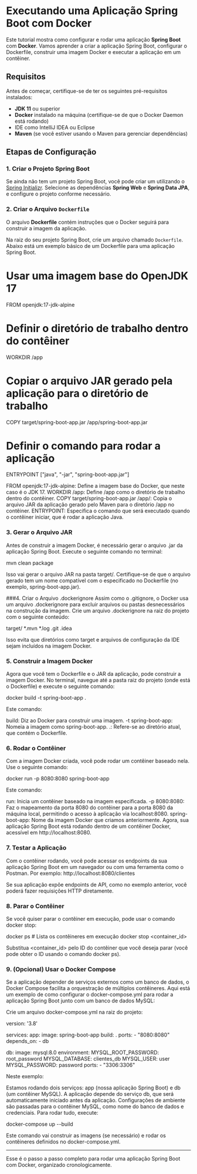 # Executando uma Aplicação Spring Boot com Docker

Este tutorial mostra como configurar e rodar uma aplicação **Spring Boot** com **Docker**. Vamos aprender a criar a aplicação Spring Boot, configurar o Dockerfile, construir uma imagem Docker e executar a aplicação em um contêiner.

## Requisitos

Antes de começar, certifique-se de ter os seguintes pré-requisitos instalados:

- **JDK 11** ou superior
- **Docker** instalado na máquina (certifique-se de que o Docker Daemon está rodando)
- IDE como IntelliJ IDEA ou Eclipse
- **Maven** (se você estiver usando o Maven para gerenciar dependências)

## Etapas de Configuração

### 1. Criar o Projeto Spring Boot

Se ainda não tem um projeto Spring Boot, você pode criar um utilizando o [Spring Initializr](https://start.spring.io/). Selecione as dependências **Spring Web** e **Spring Data JPA**, e configure o projeto conforme necessário.

### 2. Criar o Arquivo `Dockerfile`

O arquivo **Dockerfile** contém instruções que o Docker seguirá para construir a imagem da aplicação.

Na raiz do seu projeto Spring Boot, crie um arquivo chamado `Dockerfile`. Abaixo está um exemplo básico de um Dockerfile para uma aplicação Spring Boot.


# Usar uma imagem base do OpenJDK 17
FROM openjdk:17-jdk-alpine

# Definir o diretório de trabalho dentro do contêiner
WORKDIR /app

# Copiar o arquivo JAR gerado pela aplicação para o diretório de trabalho
COPY target/spring-boot-app.jar /app/spring-boot-app.jar

# Definir o comando para rodar a aplicação
ENTRYPOINT ["java", "-jar", "spring-boot-app.jar"]

FROM openjdk:17-jdk-alpine: Define a imagem base do Docker, que neste caso é o JDK 17.
WORKDIR /app: Define /app como o diretório de trabalho dentro do contêiner.
COPY target/spring-boot-app.jar /app/: Copia o arquivo JAR da aplicação gerado pelo Maven para o diretório /app no contêiner.
ENTRYPOINT: Especifica o comando que será executado quando o contêiner iniciar, que é rodar a aplicação Java.
### 3. Gerar o Arquivo JAR
Antes de construir a imagem Docker, é necessário gerar o arquivo .jar da aplicação Spring Boot. Execute o seguinte comando no terminal:

mvn clean package


Isso vai gerar o arquivo JAR na pasta target/. Certifique-se de que o arquivo gerado tem um nome compatível com o especificado no Dockerfile (no exemplo, spring-boot-app.jar).

###4. Criar o Arquivo .dockerignore
Assim como o .gitignore, o Docker usa um arquivo .dockerignore para excluir arquivos ou pastas desnecessários na construção da imagem. Crie um arquivo .dockerignore na raiz do projeto com o seguinte conteúdo:

target/
*.mvn
*.log
.git
.idea


Isso evita que diretórios como target e arquivos de configuração da IDE sejam incluídos na imagem Docker.

### 5. Construir a Imagem Docker
Agora que você tem o Dockerfile e o JAR da aplicação, pode construir a imagem Docker. No terminal, navegue até a pasta raiz do projeto (onde está o Dockerfile) e execute o seguinte comando:

docker build -t spring-boot-app .


Este comando:

build: Diz ao Docker para construir uma imagem.
-t spring-boot-app: Nomeia a imagem como spring-boot-app.
.: Refere-se ao diretório atual, que contém o Dockerfile.

### 6. Rodar o Contêiner
Com a imagem Docker criada, você pode rodar um contêiner baseado nela. Use o seguinte comando:

docker run -p 8080:8080 spring-boot-app


Este comando:

run: Inicia um contêiner baseado na imagem especificada.
-p 8080:8080: Faz o mapeamento da porta 8080 do contêiner para a porta 8080 da máquina local, permitindo o acesso à aplicação via localhost:8080.
spring-boot-app: Nome da imagem Docker que criamos anteriormente.
Agora, sua aplicação Spring Boot está rodando dentro de um contêiner Docker, acessível em http://localhost:8080.

### 7. Testar a Aplicação
Com o contêiner rodando, você pode acessar os endpoints da sua aplicação Spring Boot em um navegador ou com uma ferramenta como o Postman. Por exemplo:
http://localhost:8080/clientes


Se sua aplicação expõe endpoints de API, como no exemplo anterior, você poderá fazer requisições HTTP diretamente.

### 8. Parar o Contêiner
Se você quiser parar o contêiner em execução, pode usar o comando docker stop:

docker ps   # Lista os contêineres em execução
docker stop <container_id>


Substitua <container_id> pelo ID do contêiner que você deseja parar (você pode obter o ID usando o comando docker ps).

### 9. (Opcional) Usar o Docker Compose
Se a aplicação depender de serviços externos como um banco de dados, o Docker Compose facilita a orquestração de múltiplos contêineres. Aqui está um exemplo de como configurar o docker-compose.yml para rodar a aplicação Spring Boot junto com um banco de dados MySQL:

Crie um arquivo docker-compose.yml na raiz do projeto:


version: '3.8'

services:
  app:
    image: spring-boot-app
    build: .
    ports:
      - "8080:8080"
    depends_on:
      - db

  db:
    image: mysql:8.0
    environment:
      MYSQL_ROOT_PASSWORD: root_password
      MYSQL_DATABASE: clientes_db
      MYSQL_USER: user
      MYSQL_PASSWORD: password
    ports:
      - "3306:3306"


Neste exemplo:

Estamos rodando dois serviços: app (nossa aplicação Spring Boot) e db (um contêiner MySQL).
A aplicação depende do serviço db, que será automaticamente iniciado antes da aplicação.
Configurações de ambiente são passadas para o contêiner MySQL, como nome do banco de dados e credenciais.
Para rodar tudo, execute:

docker-compose up --build


Este comando vai construir as imagens (se necessário) e rodar os contêineres definidos no docker-compose.yml.


---

Esse é o passo a passo completo para rodar uma aplicação Spring Boot com Docker, organizado cronologicamente.





